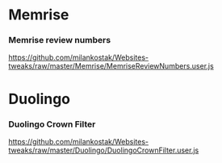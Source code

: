 # Memrise

### Memrise review numbers

https://github.com/milankostak/Websites-tweaks/raw/master/Memrise/MemriseReviewNumbers.user.js

# Duolingo

### Duolingo Crown Filter

https://github.com/milankostak/Websites-tweaks/raw/master/Duolingo/DuolingoCrownFilter.user.js
